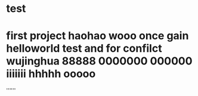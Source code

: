 # test
first project
haohao
wooo
once gain
helloworld
test and for confilct
wujinghua
88888
0000000
000000
iiiiiii
hhhhh
ooooo
======
''''''
